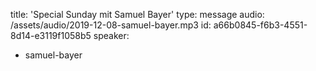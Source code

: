 title: 'Special Sunday mit Samuel Bayer'
type: message
audio: /assets/audio/2019-12-08-samuel-bayer.mp3
id: a66b0845-f6b3-4551-8d14-e3119f1058b5
speaker:
  - samuel-bayer
